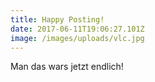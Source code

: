 ```yaml
---
title: Happy Posting!
date: 2017-06-11T19:06:27.101Z
image: /images/uploads/vlc.jpg
---
```

Man das wars jetzt endlich!

